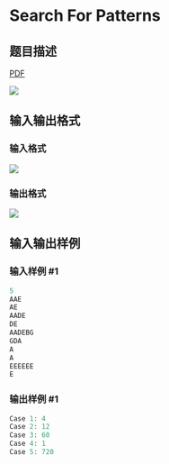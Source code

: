 # Search For Patterns

## 题目描述

[problemUrl]: https://uva.onlinejudge.org/index.php?option=com_onlinejudge&Itemid=8&category=823&page=show_problem&problem=4596

[PDF](https://uva.onlinejudge.org/external/127/p12743.pdf)

![](https://cdn.luogu.com.cn/upload/vjudge_pic/UVA12743/3d3b1d0ae7b85fb57f1c266e900f9317298377e9.png)

## 输入输出格式

### 输入格式

![](https://cdn.luogu.com.cn/upload/vjudge_pic/UVA12743/6511dde6873727c8c21867f9ce7cb48a9d33bb87.png)

### 输出格式

![](https://cdn.luogu.com.cn/upload/vjudge_pic/UVA12743/ef160e13b3a87f3a37d464da6132f9e634d3b582.png)

## 输入输出样例

### 输入样例 #1

```cpp
5
AAE
AE
AADE
DE
AADEBG
GDA
A
A
EEEEEE
E
```


### 输出样例 #1

```cpp
Case 1: 4
Case 2: 12
Case 3: 60
Case 4: 1
Case 5: 720
```


